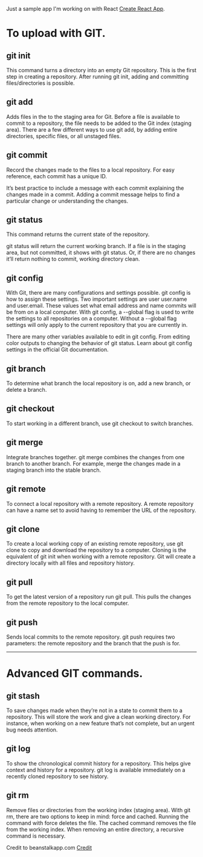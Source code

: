 Just a sample app I'm working on with React [Create React App](https://github.com/facebook/create-react-app).

# To upload with GIT.

## git init
This command turns a directory into an empty Git repository. This is the first step in creating a repository. After running git init, adding and committing files/directories is possible.

## git add
Adds files in the to the staging area for Git. Before a file is available to commit to a repository, the file needs to be added to the Git index (staging area). There are a few different ways to use git add, by adding entire directories, specific files, or all unstaged files.

## git commit
Record the changes made to the files to a local repository. For easy reference, each commit has a unique ID.

It’s best practice to include a message with each commit explaining the changes made in a commit. Adding a commit message helps to find a particular change or understanding the changes.

## git status
This command returns the current state of the repository.

git status will return the current working branch. If a file is in the staging area, but not committed, it shows with git status. Or, if there are no changes it’ll return nothing to commit, working directory clean.

## git config
With Git, there are many configurations and settings possible. git config is how to assign these settings. Two important settings are user user.name and user.email. These values set what email address and name commits will be from on a local computer. With git config, a --global flag is used to write the settings to all repositories on a computer. Without a --global flag settings will only apply to the current repository that you are currently in.

There are many other variables available to edit in git config. From editing color outputs to changing the behavior of git status. Learn about git config settings in the official Git documentation.

## git branch
To determine what branch the local repository is on, add a new branch, or delete a branch.

## git checkout
To start working in a different branch, use git checkout to switch branches.

## git merge
Integrate branches together. git merge combines the changes from one branch to another branch. For example, merge the changes made in a staging branch into the stable branch.

## git remote
To connect a local repository with a remote repository. A remote repository can have a name set to avoid having to remember the URL of the repository.

## git clone
To create a local working copy of an existing remote repository, use git clone to copy and download the repository to a computer. Cloning is the equivalent of git init when working with a remote repository. Git will create a directory locally with all files and repository history.

## git pull
To get the latest version of a repository run git pull. This pulls the changes from the remote repository to the local computer.

## git push
Sends local commits to the remote repository. git push requires two parameters: the remote repository and the branch that the push is for.

--------------------------------------------------------------------------------------------------------------------------------------------

# Advanced GIT commands.

## git stash
To save changes made when they’re not in a state to commit them to a repository. This will store the work and give a clean working directory. For instance, when working on a new feature that’s not complete, but an urgent bug needs attention.

## git log
To show the chronological commit history for a repository. This helps give context and history for a repository. git log is available immediately on a recently cloned repository to see history.

## git rm
Remove files or directories from the working index (staging area). With git rm, there are two options to keep in mind: force and cached. Running the command with force deletes the file. The cached command removes the file from the working index. When removing an entire directory, a recursive command is necessary.


Credit to beanstalkapp.com [Credit](http://guides.beanstalkapp.com/version-control/common-git-commands.html)